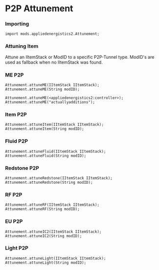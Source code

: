# P2P Attunement

### Importing

    import mods.appliedenergistics2.Attunement;
    

### Attuning Item

Attune an IItemStack or ModID to a specific P2P-Tunnel type. ModID's are used as fallback when no IItemStack was found.

### ME P2P

    Attunement.attuneME(IItemStack IItemStack);
    Attunement.attuneME(String modID);
    
    Attunement.attuneME(<appliedenergistics2:controller>);
    Attunement.attuneME("actuallyadditions");
    

### Item P2P

    Attunement.attuneItem(IItemStack IItemStack);
    Attunement.attuneItem(String modID);
    

### Fluid P2P

    Attunement.attuneFluid(IItemStack IItemStack);
    Attunement.attuneFluid(String modID);
    

### Redstone P2P

    Attunement.attuneRedstone(IItemStack IItemStack);
    Attunement.attuneRedstone(String modID);
    

### RF P2P

    Attunement.attuneRF(IItemStack IItemStack);
    Attunement.attuneRF(String modID);
    

### EU P2P

    Attunement.attuneIC2(IItemStack IItemStack);
    Attunement.attuneIC2(String modID);
    

### Light P2P

    Attunement.attuneLight(IItemStack IItemStack);
    Attunement.attuneLight(String modID);